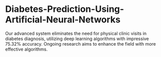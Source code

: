 # Diabetes-Prediction-Using-Artificial-Neural-Networks
Our advanced system eliminates the need for physical clinic visits in diabetes diagnosis, utilizing deep learning algorithms with impressive 75.32% accuracy. Ongoing research aims to enhance the field with more effective algorithms.
